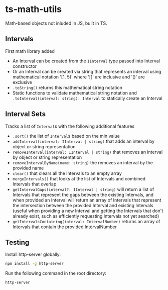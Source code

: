 # ts-math-utils

Math-based objects not inluded in JS, built in TS.

## Intervals

First math library added

- An Interval can be created from the `IInterval` type passed into Interval constructor
- Or an Interval can be created via string that represents an interval using mathematical notation '[1, 5)' where '[]' are inclusive and '()' are exclusive
- `.toString()` returns this mathematical string notation
- Static functions to validate mathematical string notation and `.toInterval(interval: string): Interval` to statically create an Interval

## Interval Sets

Tracks a list of `Interval`s with the following additional features

- `.sort()` the list of `Interval`s based on the min value
- `addInterval(interval: IInterval | string)` that adds an interval by object or string representation
- `removeInterval(interval: IInterval | string)` that removes an interval by object or string representation
- `removeIntervalByName(name: string)` the removes an interval by the provided name
- `clear()` that clears all the intervals to an empty array
- `mergeIntervals()` that looks at the list of Intervals and combined Intervals that overlap
- `getIntervalGaps(interval?: IInterval | string)` will return a list of Intervals that represent the gaps between the existing Intervals, and when provided an Interval will return an array of Intervals that represent the intersection between the  provided Interval and existing Intervals (useful when providing a new Interval and getting the Intervals that don't already exist, such as efficiently requesting Intervals not yet searched)
- `getIntervalsContaining(interval: IntervalNumber)` returns an array of Intervals that contain the provided IntervalNumber

## Testing

Install http-server globally:

```bash
npm install -g http-server
```

Run the following command in the root directory:

```bash
http-server
```
